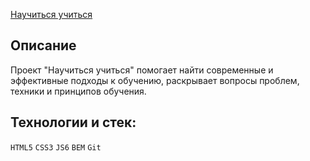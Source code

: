 [Научиться учиться](https://parfion.github.io/how-to-learn/)

## Описание
Проект "Научиться учиться" помогает найти современные и эффективные подходы к обучению, раскрывает вопросы проблем, техники и принципов обучения.

## Технологии и стек:
`HTML5` `CSS3` `JS6` `BEM` `Git`
